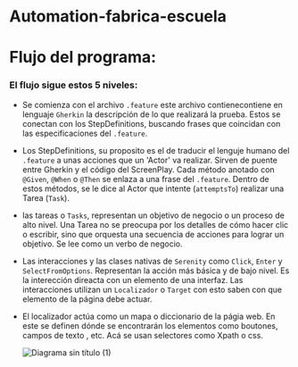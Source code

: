 # Automation-fabrica-escuela

# Flujo del programa:

### El flujo sigue estos 5 niveles:

* Se comienza con el archivo `.feature` este archivo contienecontiene en lenguaje `Gherkin` la descripción de lo que realizará la prueba.
  Estos se conectan con los StepDefinitions, buscando frases que coincidan con las especificaciones del `.feature`.

* Los StepDefinitions, su proposito es el de traducir el lenguje humano del `.feature` a unas acciones que un 'Actor' va realizar. Sirven de puente entre Gherkin y el código del ScreenPlay.
  Cada método anotado con `@Given`, `@When` o `@Then` se enlaza a una frase del `.feature`. Dentro de estos métodos, se le dice al Actor que intente (`attemptsTo`) realizar una Tarea (`Task`).

* las tareas o `Tasks`, representan un objetivo de negocio o un proceso de alto nivel. Una Tarea no se preocupa por los detalles de cómo hacer clic o escribir, sino que orquesta una secuencia de acciones     para lograr un objetivo. Se lee como un verbo de negocio.

* Las interacciones y las clases nativas de `Serenity` como `Click`, `Enter` y `SelectFromOptions`. Representan la acción más básica y de bajo nivel. Es la interección direacta con un elemento de una     interfaz. Las interacciones utilizan un `Localizador` o `Target` con esto saben con que elemento de la página debe actuar.

* El localizador actúa como un mapa o diccionario de la págia web. En este se definen dónde se encontrarán los elementos como boutones, campos de texto , etc. Acá se usan selectores como Xpath o css.

  ![Diagrama sin título (1)](https://github.com/user-attachments/assets/c5a4fb2f-3899-4df3-b86b-599df5d428d2)

